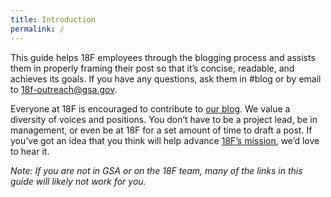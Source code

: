 ```yaml
---
title: Introduction
permalink: /
---
```

This guide helps 18F employees through the blogging process and assists
them in properly framing their post so that it’s concise, readable, and
achieves its goals. If you have any questions, ask them in \#blog or by
email to [18f-outreach@gsa.gov](mailto:18f-outreach@gsa.gov).

Everyone at 18F is encouraged to contribute to [our blog](https://18f.gsa.gov/blog/). We value a
diversity of voices and positions. You don’t have to be a project lead,
be in management, or even be at 18F for a set amount of time to draft a
post. If you’ve got an idea that you think will help advance [18F’s mission](https://github.com/18F/core-values/blob/mission-vision/pages/vision-mission.md),
we’d love to hear it.

*Note: If you are not in GSA or on the 18F
team, many of the links in this guide will likely _not_ work for you.*
